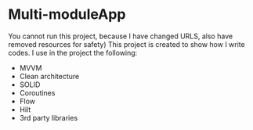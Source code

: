 # Multi-moduleApp
You cannot run this project, because I have changed URLS, also have removed resources for safety)
This project is created to show how I write codes. I use in the project the following:
* MVVM
* Clean architecture
* SOLID
* Coroutines
* Flow
* Hilt
* 3rd party libraries
